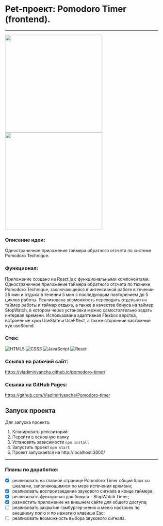 # Pet-проект: Pomodoro Timer (frontend).
____

<img src="https://user-images.githubusercontent.com/95443498/201382742-00e2f575-daaf-4e56-912a-362510de9fe3.png" height="320" /> <img src="https://user-images.githubusercontent.com/95443498/203661164-b737d2c3-2575-472e-b2c2-449a3308b2ec.png" height="320" />

### Описание идеи:
Одностраничное приложение таймера обратного отсчета по системе Pomodoro Technique.
### Функционал:
Приложение создано на React.js с функциональными компонентами. Одностраничное приложение таймера обратного отсчета по технике Pomodoro Technique, заключающейся в интенсивной работе в течении 25 мин и отдыха в течении 5 мин с последующим повторением до 5 циклов работы. Реализована возможность переходить отдельно на таймер работы и таймер отдыха, а также в качестве бонуса на таймер StopWatch, в котором через установки можно самостоятельно задать интервал времени. Использована адаптивная Flexbox верстка, встроенные хуки UseState и UseEffect, а также сторонний кастомный хук useSound.

### Стек:
![HTML5](https://img.shields.io/badge/html5-%23E34F26.svg?style=for-the-badge&logo=html5&logoColor=white)
![CSS3](https://img.shields.io/badge/css3-%231572B6.svg?style=for-the-badge&logo=css3&logoColor=white)
![JavaScript](https://img.shields.io/badge/javascript-%23323330.svg?style=for-the-badge&logo=javascript&logoColor=%23F7DF1E)
![React](https://img.shields.io/badge/react-%2320232a.svg?style=for-the-badge&logo=react&logoColor=%2361DAFB)

### Ссылка на рабочий сайт:
https://vladimirivancha.github.io/pomodoro-timer/

### Ссылка на GitHub Pages:
https://github.com/VladimirIvancha/Pomodoro-timer

## Запуск проекта
Для запуска проекта:
1. Клонировать репозиторий
2. Перейти в основную папку
3. Установить зависимости `npm install`
4. Запустить проект `npm start`
5. Проект запускается на http://localhost:3000/
____

### Планы по доработке:
- [x] реализовать на главной странице Pomodoro Timer общий блок со шкалами, заполняющимися по мере истечения времени;
- [x] реализовать воспроизведение звукового сигнала в конце таймера;
- [x] реализовать функционал для бонуса - StopWatch Timer;
- [x] разместить приложение на внешнем сайте для общего доступа;
- [ ] реализовать закрытие гамбургер-меню и меню настроек по внешнему полю и по нажатию клавиши Esc;
- [ ] реализовать возможность выбора звукового сигнала.

